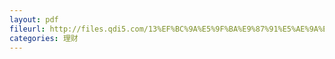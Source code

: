 ```yaml
---
layout: pdf
fileurl: http://files.qdi5.com/13%EF%BC%9A%E5%9F%BA%E9%87%91%E5%AE%9A%E6%8A%95%E5%A6%82%E4%BD%95%E6%89%93%E8%B4%A5%E5%B8%82%E5%9C%BA%E6%B3%A2%E5%8A%A8%EF%BC%9F.pdf
categories: 理财
---
```

